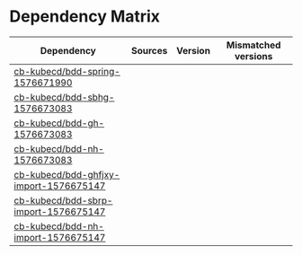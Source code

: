 # Dependency Matrix

Dependency | Sources | Version | Mismatched versions
---------- | ------- | ------- | -------------------
[cb-kubecd/bdd-spring-1576671990](https://github.com/cb-kubecd/bdd-spring-1576671990.git) |  | []() | 
[cb-kubecd/bdd-sbhg-1576673083](https://github.com/cb-kubecd/bdd-sbhg-1576673083.git) |  | []() | 
[cb-kubecd/bdd-gh-1576673083](https://github.com/cb-kubecd/bdd-gh-1576673083.git) |  | []() | 
[cb-kubecd/bdd-nh-1576673083](https://github.com/cb-kubecd/bdd-nh-1576673083.git) |  | []() | 
[cb-kubecd/bdd-ghfjxy-import-1576675147](https://github.com/cb-kubecd/bdd-ghfjxy-import-1576675147.git) |  | []() | 
[cb-kubecd/bdd-sbrp-import-1576675147](https://github.com/cb-kubecd/bdd-sbrp-import-1576675147.git) |  | []() | 
[cb-kubecd/bdd-nh-import-1576675147](https://github.com/cb-kubecd/bdd-nh-import-1576675147.git) |  | []() | 
